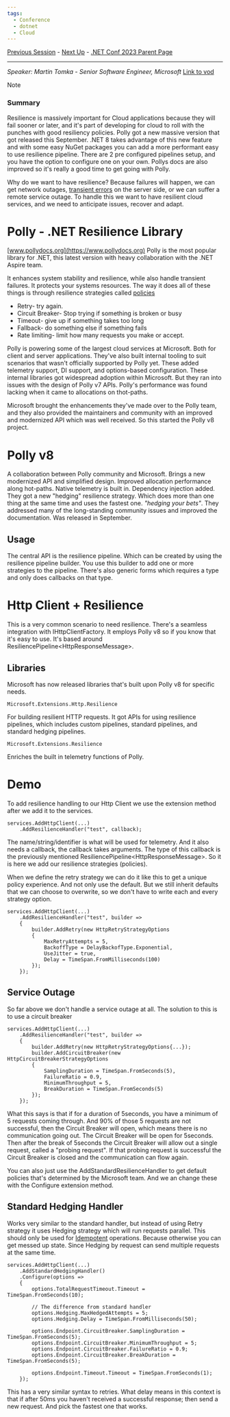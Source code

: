 ```yaml
---
tags:
  - Conference
  - dotnet
  - Cloud
---
```

[Previous Session](Improving%20your%20application%20telemetry%20using%20.NET%208%20and%20Open%20Telemetry.md) - [Next Up](App%20Service%20the%20best%20place%20to%20host%20your%20.NET%208%20Web%20Apps.md) - [.NET Conf 2023 Parent Page](../README.md)

---
_Speaker: Martin Tomka - Senior Software Engineer, Microsoft_
[Link to vod](https://www.youtube.com/watch?v=BDZpuFI8mMM)

>[!note]
>### Summary
>Resilience is massively important for Cloud applications because they will fail sooner or later, and it's part of developing for cloud to roll with the punches with good resiliency policies.
>Polly got a new massive version that got released this September. .NET 8 takes advantage of this 
>new feature and with some easy NuGet packages you can add a more performant easy to use resilience pipeline. There are 2 pre configured pipelines setup, and you have the option to configure one on your own. Pollys docs are also improved so it's really a good time to get going with Polly.

Why do we want to have resilience? Because failures will happen, we can get network outages, [transient errors](https://learn.microsoft.com/en-us/azure/architecture/best-practices/transient-faults#why-do-transient-faults-occur-in-the-cloud) on the server side, or we can suffer a remote service outage. 
To handle this we want to have resilient cloud services, and we need to anticipate issues, recover and adapt.
# Polly - .NET Resilience Library
[www.pollydocs.org](https://www.pollydocs.org)
Polly is the most popular library for .NET, this latest version with heavy collaboration with the .NET Aspire team.

It enhances system stability and resilience, while also handle transient failures. It protects your systems resources. The way it does all of these things is through resilience strategies called [policies](https://www.pollydocs.org/strategies)
- Retry- try again.
- Circuit Breaker- Stop trying if something is broken or busy
- Timeout- give up if something takes too long
- Fallback- do something else if something fails
- Rate limiting- limit how many requests you make or accept.

Polly is powering some of the largest cloud services at Microsoft. Both for client and server applications. They've also built internal tooling to suit scenarios that wasn't officially supported by Polly yet. These added telemetry support, DI support, and options-based configuration. These internal libraries got widespread adoption within Microsoft. But they ran into issues with the design of Polly v7 APIs. Polly's performance was found lacking when it came to allocations on thot-paths. 

Microsoft brought the enhancements they've made over to the Polly team, and they also provided the maintainers and community with an improved and modernized API which was well received. So this started the Polly v8 project.
# Polly v8
A collaboration between Polly community and Microsoft. 
Brings a new modernized API and simplified design. 
Improved allocation performance along hot-paths.
Native telemetry is built in. 
Dependency injection added.
They got a new "hedging" resilience strategy. Which does more than one thing at the same time and uses the fastest one. _"hedging your bets"_.
They addressed many of the long-standing community issues and improved the documentation.
Was released in September.
## Usage
The central API is the resilience pipeline. Which can be created by using the resilience pipeline builder. You use this builder to add one or more strategies to the pipeline. There's also generic forms which requires a type and only does callbacks on that type.

# Http Client + Resilience
This is a very common scenario to need resilience. There's a seamless integration with IHttpClientFactory. It employs Polly v8 so if you know that it's easy to use. It's based around ResiliencePipeline\<HttpResponseMessage>.  

## Libraries
Microsoft has now released libraries that's built upon Polly v8 for specific needs.

	Microsoft.Extensions.Http.Resilience
For building resilient HTTP requests. It got APIs for using resilience pipelines, which includes custom pipelines, standard pipelines, and standard hedging pipelines.

	Microsoft.Extensions.Resilience
Enriches the built in telemetry functions of Polly.
# Demo
To add resilience handling to our Http Client we use the extension method after we add it to the services.

```Csharp
services.AddHttpClient(...)
	.AddResilienceHandler("test", callback);
```

The name/string/identifier is what will be used for telemetry. And it also needs a callback, the callback takes arguments. The type of this callback is the previously mentioned ResiliencePipeline\<HttpResponseMessage>. So it is here we add our resilience strategies (policies). 

When we define the retry strategy we can do it like this to get a unique policy experience. And not only use the default. But we still inherit defaults that we can choose to overwrite, so we don't have to write each and every strategy option.
```Csharp
services.AddHttpClient(...)
	.AddResilienceHandler("test", builder => 
	{
		builder.AddRetry(new HttpRetryStrategyOptions
		{
			MaxRetryAttempts = 5,
			BackoffType = DelayBackofType.Exponential,
			UseJitter = true,
			Delay = TimeSpan.FromMilliseconds(100)			
		});
	});
```

## Service Outage
So far above we don't handle a service outage at all. The solution to this is to use a circuit breaker
```Csharp
services.AddHttpClient(...)
	.AddResilienceHandler("test", builder => 
	{
		builder.AddRetry(new HttpRetryStrategyOptions{...});
		builder.AddCircuitBreaker(new HttpCircuitBreakerStrategyOptions
		{
			SamplingDuration = TimeSpan.FromSeconds(5),
			FailureRatio = 0.9,
			MinimumThroughput = 5,
			BreakDuration = TimeSpan.FromSeconds(5)
		});
	});
```
What this says is that if for a duration of 5seconds, you have a minimum of 5 requests coming through. And 90% of those 5 requests are not successful, then the Circuit Breaker will open, which means there is no communication going out. The Circuit Breaker will be open for 5seconds. Then after the break of 5seconds the Circuit Breaker will allow out a single request, called a "probing request". If that probing request is successful the Circuit Breaker is closed and the communication can flow again.

You can also just use the AddStandardResilienceHandler to get default policies that's determined by the Microsoft team. And we an change these with the Configure extension method.

## Standard Hedging Handler
Works very similar to the standard handler, but instead of using Retry strategy it uses Hedging strategy which will run requests parallel. This should only be used for [Idempotent](../../../Agnostic%20Principles/Idempotent.md) operations. Because otherwise you can get messed up state. Since Hedging by request can send multiple requests at the same time. 

```Csharp
services.AddHttpClient(...)
	.AddStandardHedgingHandler()
	.Configure(options => 
	{
		options.TotalRequestTimeout.Timeout = TimeSpan.FromSeconds(10);

		// The difference from standard handler
		options.Hedging.MaxHedgedAttempts = 5;
		options.Hedging.Delay = TimeSpan.FromMilliseconds(50);

		options.Endpoint.CircuitBreaker.SamplingDuration = TimeSpan.FromSeconds(5);
		options.Endpoint.CircuitBreaker.MinimumThroughput = 5;
		options.Endpoint.CircuitBreaker.FailureRatio = 0.9;
		options.Endpoint.CircuitBreaker.BreakDuration = TimeSpan.FromSeconds(5);

		options.Endpoint.Timeout.Timeout = TimeSpan.FromSeconds(1);
	});
```
This has a very similar syntax to retries. What delay means in this context is that if after 50ms you haven't received a successful response; then send a new request. And pick the fastest one that works. 